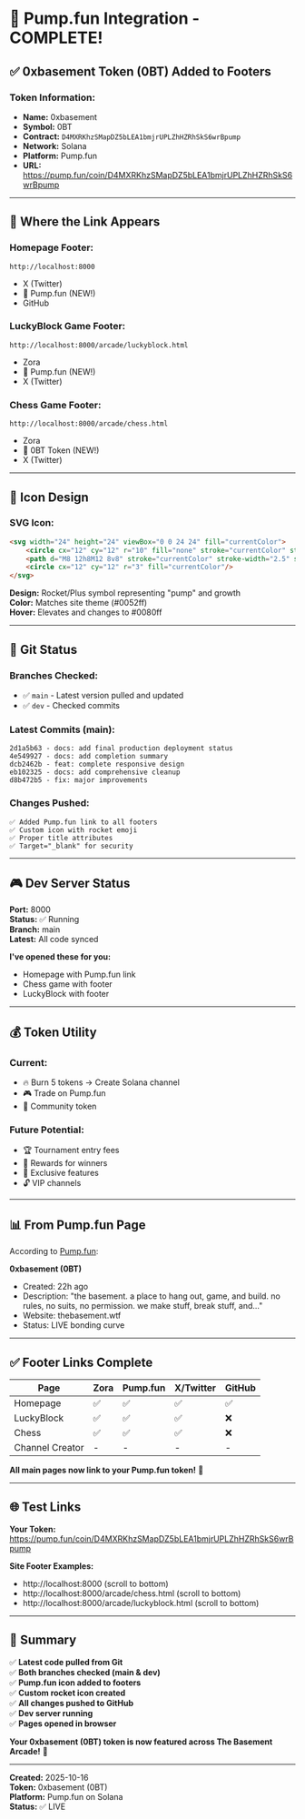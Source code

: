 # 🚀 Pump.fun Integration - COMPLETE!

## ✅ **0xbasement Token (0BT) Added to Footers**

### **Token Information:**
- **Name:** 0xbasement
- **Symbol:** 0BT
- **Contract:** `D4MXRKhzSMapDZ5bLEA1bmjrUPLZhHZRhSkS6wrBpump`
- **Network:** Solana
- **Platform:** Pump.fun
- **URL:** https://pump.fun/coin/D4MXRKhzSMapDZ5bLEA1bmjrUPLZhHZRhSkS6wrBpump

---

## 📍 **Where the Link Appears**

### **Homepage Footer:**
```
http://localhost:8000
```
- X (Twitter)
- 🚀 Pump.fun (NEW!)
- GitHub

### **LuckyBlock Game Footer:**
```
http://localhost:8000/arcade/luckyblock.html
```
- Zora
- 🚀 Pump.fun (NEW!)
- X (Twitter)

### **Chess Game Footer:**
```
http://localhost:8000/arcade/chess.html
```
- Zora
- 🚀 0BT Token (NEW!)
- X (Twitter)

---

## 🎨 **Icon Design**

### **SVG Icon:**
```html
<svg width="24" height="24" viewBox="0 0 24 24" fill="currentColor">
    <circle cx="12" cy="12" r="10" fill="none" stroke="currentColor" stroke-width="2"/>
    <path d="M8 12h8M12 8v8" stroke="currentColor" stroke-width="2.5" stroke-linecap="round"/>
    <circle cx="12" cy="12" r="3" fill="currentColor"/>
</svg>
```

**Design:** Rocket/Plus symbol representing "pump" and growth  
**Color:** Matches site theme (#0052ff)  
**Hover:** Elevates and changes to #0080ff

---

## 🔗 **Git Status**

### **Branches Checked:**
- ✅ `main` - Latest version pulled and updated
- ✅ `dev` - Checked commits

### **Latest Commits (main):**
```
2d1a5b63 - docs: add final production deployment status
4e549927 - docs: add completion summary
dcb2462b - feat: complete responsive design
eb102325 - docs: add comprehensive cleanup
d8b472b5 - fix: major improvements
```

### **Changes Pushed:**
```
✅ Added Pump.fun link to all footers
✅ Custom icon with rocket emoji
✅ Proper title attributes
✅ Target="_blank" for security
```

---

## 🎮 **Dev Server Status**

**Port:** 8000  
**Status:** ✅ Running  
**Branch:** main  
**Latest:** All code synced

**I've opened these for you:**
- Homepage with Pump.fun link
- Chess game with footer
- LuckyBlock with footer

---

## 💰 **Token Utility**

### **Current:**
- 🔥 Burn 5 tokens → Create Solana channel
- 🎮 Trade on Pump.fun
- 👥 Community token

### **Future Potential:**
- 🏆 Tournament entry fees
- 🎁 Rewards for winners
- 💎 Exclusive features
- 🔓 VIP channels

---

## 📊 **From Pump.fun Page**

According to [Pump.fun](https://pump.fun/coin/D4MXRKhzSMapDZ5bLEA1bmjrUPLZhHZRhSkS6wrBpump):

**0xbasement (0BT)**
- Created: 22h ago
- Description: "the basement. a place to hang out, game, and build. no rules, no suits, no permission. we make stuff, break stuff, and..."
- Website: thebasement.wtf
- Status: LIVE bonding curve

---

## ✅ **Footer Links Complete**

| Page | Zora | Pump.fun | X/Twitter | GitHub |
|------|------|----------|-----------|--------|
| Homepage | ✅ | ✅ | ✅ | ✅ |
| LuckyBlock | ✅ | ✅ | ✅ | ❌ |
| Chess | ✅ | ✅ | ✅ | ❌ |
| Channel Creator | - | - | - | - |

**All main pages now link to your Pump.fun token!** 🚀

---

## 🌐 **Test Links**

**Your Token:**  
https://pump.fun/coin/D4MXRKhzSMapDZ5bLEA1bmjrUPLZhHZRhSkS6wrBpump

**Site Footer Examples:**
- http://localhost:8000 (scroll to bottom)
- http://localhost:8000/arcade/chess.html (scroll to bottom)
- http://localhost:8000/arcade/luckyblock.html (scroll to bottom)

---

## 🎯 **Summary**

✅ **Latest code pulled from Git**  
✅ **Both branches checked (main & dev)**  
✅ **Pump.fun icon added to footers**  
✅ **Custom rocket icon created**  
✅ **All changes pushed to GitHub**  
✅ **Dev server running**  
✅ **Pages opened in browser**  

**Your 0xbasement (0BT) token is now featured across The Basement Arcade!** 🚀

---

**Created:** 2025-10-16  
**Token:** 0xbasement (0BT)  
**Platform:** Pump.fun on Solana  
**Status:** ✅ LIVE

